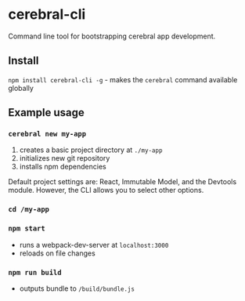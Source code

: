 # cerebral-cli
Command line tool for bootstrapping cerebral app development.

## Install
`npm install cerebral-cli -g` - makes the `cerebral` command available globally

## Example usage

### `cerebral new my-app`
  1. creates a basic project directory at `./my-app`
  2. initializes new git repository
  3. installs npm dependencies

  Default project settings are: React, Immutable Model, and the Devtools module. However, the CLI allows you to select other options.

### `cd /my-app`

### `npm start`
  - runs a webpack-dev-server at `localhost:3000`
  - reloads on file changes

### `npm run build`
  - outputs bundle to `/build/bundle.js`
